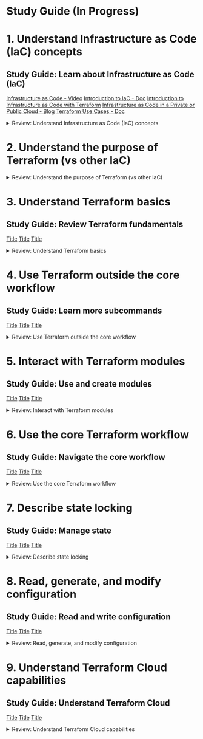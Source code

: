 # Study Guide (In Progress)


# 1. Understand Infrastructure as Code (IaC) concepts

## Study Guide: Learn about Infrastructure as Code (IaC)

[Infrastructure as Code - Video](https://www.hashicorp.com/resources/what-is-infrastructure-as-code)
[Introduction to IaC - Doc](https://developer.hashicorp.com/terraform/intro)
[Introduction to Infrastructure as Code with Terraform](https://developer.hashicorp.com/terraform/tutorials/aws-get-started/infrastructure-as-code)
[Infrastructure as Code in a Private or Public Cloud - Blog](https://www.hashicorp.com/blog/infrastructure-as-code-in-a-private-or-public-cloud)
[Terraform Use Cases - Doc](https://developer.hashicorp.com/terraform/intro/v1.1.x/use-cases)


<details><summary>Review: Understand Infrastructure as Code (IaC) concepts</summary>
<p>

### 1a. Explain what IaC is

IaC (Infrastructure as Code) - Managing infrastructure using code and configuration files. Enables automation, scalability, and collaboration. Provides consistency, reproducibility, and simplifies resource management.

### 1b. Describe advantages of IaC patterns

Automation, Consistency, Scalability, Reproducibility, Collaboration, Testing and Validation, Auditing and Compliance, Rapid Deployment & Disaster Recovery

</p>
</details>

# 2. Understand the purpose of Terraform (vs other IaC)

<details><summary>Review: Understand the purpose of Terraform (vs other IaC)</summary>
<p>

### 2a	Explain multi-cloud and provider-agnostic benefits

Terraform simplifies multi-cloud infrastructure management and orchestration, enabling fault-tolerance and consistent workflows across multiple cloud providers.

### 2b	Explain the benefits of state

- Mapping to the Real World: State allows Terraform to map configuration to actual resources, ensuring accurate representation and management.
- Metadata Tracking: State tracks resource dependencies and retains information about the order of destruction, enabling correct operation during resource deletion.
- Performance Optimization: State stores a cache of attribute values, improving performance by avoiding the need to query every resource on each run.
- Consistency in Teamwork: Remote state enables collaboration by ensuring that everyone works with the same state, allowing operations to be applied to the same resources.
- Syncing and Remote Locking: By using remote state, Terraform can prevent conflicts and ensure that each run begins with the most recent state, enhancing team coordination and avoiding accidental conflicts.

</p>
</details>

# 3. Understand Terraform basics

## Study Guide: Review Terraform fundamentals

[Title]()
[Title]()
[Title]()

<details><summary>Review: Understand Terraform basics</summary>
<p>

### 3a	Install and version Terraform providers

### 3b	Describe plugin-based architecture

### 3c	Write Terraform configuration using multiple providers

### 3d	Describe how Terraform finds and fetches providers

```bash

```

</p>
</details>

# 4. Use Terraform outside the core workflow

## Study Guide: Learn more subcommands

[Title]()
[Title]()
[Title]()

<details><summary>Review: Use Terraform outside the core workflow</summary>
<p>

```bash

```

### 4a	Describe when to use terraform import to import existing infrastructure into your Terraform state

### 4b	Use terraform state to view Terraform state

### 4c	Describe when to enable verbose logging and what the outcome/value is

</p>
</details>

# 5. Interact with Terraform modules

## Study Guide: Use and create modules

[Title]()
[Title]()
[Title]()

<details><summary>Review: Interact with Terraform modules</summary>
<p>

```bash

```
### 5a	Contrast and use different module source options including the public Terraform Registry

### 5b	Interact with module inputs and outputs

### 5c	Describe variable scope within modules/child modules

### 5d	Set module version



</p>
</details>

# 6. Use the core Terraform workflow

## Study Guide: Navigate the core workflow

[Title]()
[Title]()
[Title]()

<details><summary>Review: Use the core Terraform workflow</summary>
<p>

```bash

```

### 6a Describe Terraform workflow ( Write -> Plan -> Create )	

### 6b Initialize a Terraform working directory (terraform init)	

### 6c Validate a Terraform configuration (terraform validate)	

### 6d Generate and review an execution plan for Terraform (terraform plan)	 

### 6e Execute changes to infrastructure with Terraform (terraform apply)	

### 6f Destroy Terraform managed infrastructure (terraform destroy)	

### 6g Apply formatting and style adjustments to a configuration (terraform fmt)	


</p>
</details>


# 7. Describe state locking

## Study Guide: Manage state

[Title]()
[Title]()
[Title]()

<details><summary>Review: Describe state locking</summary>
<p>

```bash

```
### 7a Describe default local backend	

### 7b Describe state locking		

### 7c Handle backend and cloud integration authentication methods	

### 7d Differentiate remote state back end options

### 7e Manage resource drift and Terraform state

### 7f Describe backend block and cloud integration in configuration

### 7g Understand secret management in state files

</p>
</details>

# 8. Read, generate, and modify configuration

## Study Guide: Read and write configuration

[Title]()
[Title]()
[Title]()

<details><summary>Review: Read, generate, and modify configuration</summary>
<p>

```bash

```
### 8a 	Demonstrate use of variables and outputs

### 8b Describe secure secret injection best practice

### 8c Understand the use of collection and structural types

### 8d Create and differentiate resource and data configuration

### 8e Use resource addressing and resource parameters to connect resources together

### 8f Use HCL and Terraform functions to write configuration

### 8g 	Describe built-in dependency management (order of execution based)

</p>
</details>

# 9. Understand Terraform Cloud capabilities

## Study Guide: Understand Terraform Cloud

[Title]()
[Title]()
[Title]()

<details><summary>Review: Understand Terraform Cloud capabilities</summary>
<p>

```bash

```

### 9a Explain how Terraform Cloud helps to manage infrastructure 

### 9b Describe how Terraform Cloud enables collaboration and governance

</p>
</details> 
